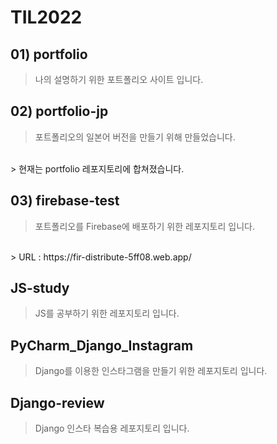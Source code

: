 # TIL2022

## 01) portfolio 
>나의 설명하기 위한 포트폴리오 사이트 입니다. 

## 02) portfolio-jp
> 포트폴리오의 일본어 버전을 만들기 위해 만들었습니다. 
<br>
> 현재는 portfolio 레포지토리에 합쳐졌습니다. 

## 03) firebase-test
> 포트폴리오를 Firebase에 배포하기 위한 레포지토리 입니다. 
<br>
> URL : https://fir-distribute-5ff08.web.app/

## JS-study
> JS를 공부하기 위한 레포지토리 입니다. 

## PyCharm_Django_Instagram 
> Django를 이용한 인스타그램을 만들기 위한 레포지토리 입니다. 

## Django-review
> Django 인스타 복습용 레포지토리 입니다. 



